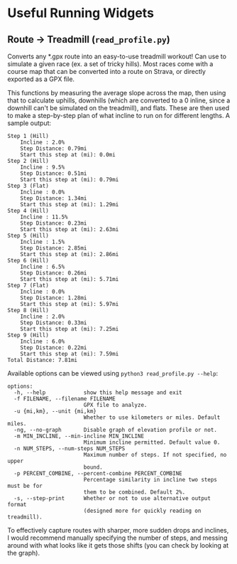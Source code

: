 # Useful Running Widgets

## Route -> Treadmill (`read_profile.py`)

Converts any *.gpx route into an easy-to-use treadmill workout! Can use to simulate a given race (ex. a set of tricky hills). Most races come with a course map that can be converted into a route on Strava, or directly exported as a GPX file.

This functions by measuring the average slope across the map, then using that to calculate uphills, downhills (which are converted to a 0 inline, since a downhill can't be simulated on the treadmill), and flats. These are then used to make a step-by-step plan of what incline to run on for different lengths. A sample output:
```
Step 1 (Hill)
	Incline : 2.0%
	Step Distance: 0.79mi
	Start this step at (mi): 0.0mi
Step 2 (Hill)
	Incline : 9.5%
	Step Distance: 0.51mi
	Start this step at (mi): 0.79mi
Step 3 (Flat)
	Incline : 0.0%
	Step Distance: 1.34mi
	Start this step at (mi): 1.29mi
Step 4 (Hill)
	Incline : 11.5%
	Step Distance: 0.23mi
	Start this step at (mi): 2.63mi
Step 5 (Hill)
	Incline : 1.5%
	Step Distance: 2.85mi
	Start this step at (mi): 2.86mi
Step 6 (Hill)
	Incline : 6.5%
	Step Distance: 0.26mi
	Start this step at (mi): 5.71mi
Step 7 (Flat)
	Incline : 0.0%
	Step Distance: 1.28mi
	Start this step at (mi): 5.97mi
Step 8 (Hill)
	Incline : 2.0%
	Step Distance: 0.33mi
	Start this step at (mi): 7.25mi
Step 9 (Hill)
	Incline : 6.0%
	Step Distance: 0.22mi
	Start this step at (mi): 7.59mi
Total Distance: 7.81mi
```
Available options can be viewed using `python3 read_profile.py --help`:
```
options:
  -h, --help            show this help message and exit
  -f FILENAME, --filename FILENAME
                        GPX file to analyze.
  -u {mi,km}, --unit {mi,km}
                        Whether to use kilometers or miles. Default miles.
  -ng, --no-graph       Disable graph of elevation profile or not.
  -m MIN_INCLINE, --min-incline MIN_INCLINE
                        Minimum incline permitted. Default value 0.
  -n NUM_STEPS, --num-steps NUM_STEPS
                        Maximum number of steps. If not specified, no upper
                        bound.
  -p PERCENT_COMBINE, --percent-combine PERCENT_COMBINE
                        Percentage similarity in incline two steps must be for
                        them to be combined. Default 2%.
  -s, --step-print      Whether or not to use alternative output format
                        (designed more for quickly reading on treadmill).
```
To effectively capture routes with sharper, more sudden drops and inclines, 
I would recommend manually specifying the number of steps, and messing around with 
what looks like it gets those shifts (you can check by looking at the graph).